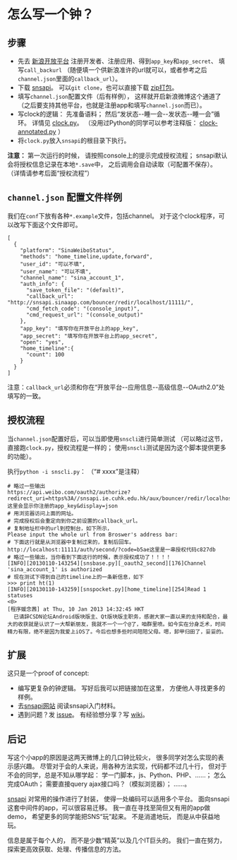 # 怎么写一个钟？

## 步骤

   * 先去
   [新浪开放平台](http://open.weibo.com/development)
   注册开发者、注册应用、得到`app_key`和`app_secret`、
   填写`call_backurl`
   （随便填一个供新浪准许的url就可以，或者参考之后`channel.json`里面的`callback_url`）。
   * 下载
   [snsapi](https://github.com/hupili/snsapi/)。
   可以`git clone`，也可以直接下载
   [zip打包](https://github.com/hupili/snsapi/archive/master.zip)。
   * 填写`channel.json`配置文件（后有样例），
   这样就开启新浪微博这个通道了
   （之后要支持其他平台，也就是注册app和填写`channel.json`而已）。
   * 写clock的逻辑：
   先准备语料；
   然后“发状态--睡一会--发状态--睡一会”循环。
   详情见
   [clock.py](https://github.com/hupili/snsapi/blob/master/app/clock/clock.py)。
   （没用过Python的同学可以参考注释版：
   [clock-annotated.py](https://github.com/hupili/snsapi/blob/master/app/clock/clock-annotated.py) 
   ）
   * 将`clock.py`放入`snsapi`的根目录下执行。

**注意：**
第一次运行的时候，
请按照console上的提示完成授权流程；
snsapi默认会将授权信息记录在本地`*.save`中，
之后调用会自动读取（可配置不保存）。
（详情请参考后面“授权流程”）

## `channel.json` 配置文件样例

我们在`conf`下放有各种`*.example`文件，包括channel。
对于这个clock程序，可以改写下面这个文件即可。

```
[
  {
    "platform": "SinaWeiboStatus", 
    "methods": "home_timeline,update,forward",
    "user_id": "可以不填", 
    "user_name": "可以不填",
    "channel_name": "sina_account_1", 
    "auth_info": {
      "save_token_file": "(default)", 
      "callback_url": "http://snsapi.sinaapp.com/bouncer/redir/localhost/11111/", 
      "cmd_fetch_code": "(console_input)", 
      "cmd_request_url": "(console_output)"
    }, 
    "app_key": "填写你在开放平台上的app_key", 
    "app_secret": "填写你在开放平台上的app_secret", 
    "open": "yes", 
    "home_timeline":{
      "count": 100
    }
  } 
]
```

注意：`callback_url`必须和你在“开放平台--应用信息--高级信息--OAuth2.0”处填写的一致。

## 授权流程

当`channel.json`配置好后，可以当即使用`snscli`进行简单测试
（可以略过这节，直接跑`clock.py`，授权流程是一样的；
使用`snscli`测试是因为这个脚本提供更多的功能）。

执行`python -i snscli.py`：
（“# xxxx”是注释）

```
# 略过一些输出
https://api.weibo.com/oauth2/authorize?redirect_uri=https%3A//snsapi.ie.cuhk.edu.hk/aux/bouncer/redir/localhost/11111/&response_type=code&client_id=这里会显示你注册的app_key&display=json
# 用浏览器访问上面的网址。
# 完成授权后会重定向到你之前设置的callback_url。
# 复制地址栏中的url到控制台，如下所示，
Please input the whole url from Broswer's address bar:
# 下面这行就是从浏览器中复制过来的，复制后回车。
http://localhost:11111/auth/second/?code=b5ae这里是一串授权代码c827db
# 略过一些输出，当你看到下面这行的时候，表示授权成功了！！！！
[INFO][20130110-143254][snsbase.py][_oauth2_second][176]Channel 'sina_account_1' is authorized
# 现在测试下得到自己的timeline上的一条新信息，如下
>>> print ht(1)
[INFO][20130110-143259][snspocket.py][home_timeline][254]Read 1 statuses
<0>
[程序媛念茜] at Thu, 10 Jan 2013 14:32:45 HKT 
  已请辞CSDN论坛Android版块版主、Qt版块版主职务，感谢大家一直以来的支持和配合，最大的收获就是认识了一大帮新朋友，我就不一个一个@了，咱群里喷。如今实在分身乏术，时间精力有限，绝不是因为我爱上iOS了。今后也想多些时间陪陪父母。嗯，卸甲归田了，妥妥的。
```

## 扩展

这只是一个proof of concept:

   * 编写更复杂的钟逻辑。
   写好后我可以把链接加在这里，
   方便他人寻找更多的样例。
   * 去[snsapi网站](http://snsapi.ie.cuhk.edu.hk/)
   阅读snsapi入门材料。
   * 遇到问题？发
   [issue](https://github.com/hupili/snsapi/issues?state=open)。
   有经验想分享？写
   [wiki](https://github.com/hupili/snsapi/wiki)。

## 后记

写这个小app的原因是这两天微博上的几口钟比较火，
很多同学对怎么实现的表示感兴趣。
尽管对于会的人来说，用各种方法实现，代码都不过几十行，
但对于不会的同学，总是不知从哪学起：
学一门脚本，js、Python、PHP、……；
怎么完成OAuth；
需要直接query ajax接口吗？（模拟浏览器）；
……。

[snsapi](http://snsapi.ie.cuhk.edu.hk/)
对常用的操作进行了封装，
使得一处编码可以适用多个平台。
面向snsapi这套中间件的app，可以很容易迁移。
我一直在寻找至简但又有用的app做demo，
希望更多的同学能把SNS“玩”起来。
不是消遣地玩，
而是从中获益地玩。

信息是属于每个人的，
而不是少数“精英”以及几个IT巨头的。
我们一直在努力，
探索更高效获取、处理、传播信息的方法。
